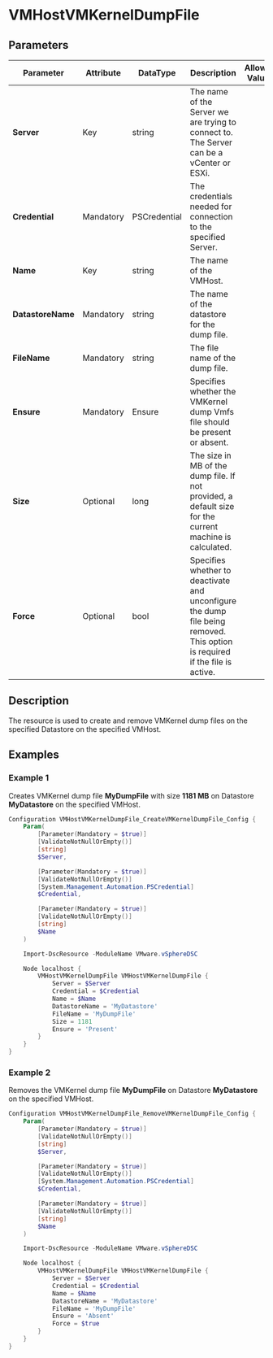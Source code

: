 # VMHostVMKernelDumpFile

## Parameters

| Parameter | Attribute | DataType | Description | Allowed Values |
| --- | --- | --- | --- | --- |
| **Server** | Key | string | The name of the Server we are trying to connect to. The Server can be a vCenter or ESXi. ||
| **Credential** | Mandatory | PSCredential | The credentials needed for connection to the specified Server. ||
| **Name** | Key | string | The name of the VMHost. ||
| **DatastoreName** | Mandatory | string | The name of the datastore for the dump file. ||
| **FileName** | Mandatory | string | The file name of the dump file. ||
| **Ensure** | Mandatory | Ensure | Specifies whether the VMKernel dump Vmfs file should be present or absent. ||
| **Size** | Optional | long | The size in MB of the dump file. If not provided, a default size for the current machine is calculated. ||
| **Force** | Optional | bool | Specifies whether to deactivate and unconfigure the dump file being removed. This option is required if the file is active. ||

## Description

The resource is used to create and remove VMKernel dump files on the specified Datastore on the specified VMHost.

## Examples

### Example 1

Creates VMKernel dump file **MyDumpFile** with size **1181 MB** on Datastore **MyDatastore** on the specified VMHost.

```powershell
Configuration VMHostVMKernelDumpFile_CreateVMKernelDumpFile_Config {
    Param(
        [Parameter(Mandatory = $true)]
        [ValidateNotNullOrEmpty()]
        [string]
        $Server,

        [Parameter(Mandatory = $true)]
        [ValidateNotNullOrEmpty()]
        [System.Management.Automation.PSCredential]
        $Credential,

        [Parameter(Mandatory = $true)]
        [ValidateNotNullOrEmpty()]
        [string]
        $Name
    )

    Import-DscResource -ModuleName VMware.vSphereDSC

    Node localhost {
        VMHostVMKernelDumpFile VMHostVMKernelDumpFile {
            Server = $Server
            Credential = $Credential
            Name = $Name
            DatastoreName = 'MyDatastore'
            FileName = 'MyDumpFile'
            Size = 1181
            Ensure = 'Present'
        }
    }
}
```

### Example 2

Removes the VMKernel dump file **MyDumpFile** on Datastore **MyDatastore** on the specified VMHost.

```powershell
Configuration VMHostVMKernelDumpFile_RemoveVMKernelDumpFile_Config {
    Param(
        [Parameter(Mandatory = $true)]
        [ValidateNotNullOrEmpty()]
        [string]
        $Server,

        [Parameter(Mandatory = $true)]
        [ValidateNotNullOrEmpty()]
        [System.Management.Automation.PSCredential]
        $Credential,

        [Parameter(Mandatory = $true)]
        [ValidateNotNullOrEmpty()]
        [string]
        $Name
    )

    Import-DscResource -ModuleName VMware.vSphereDSC

    Node localhost {
        VMHostVMKernelDumpFile VMHostVMKernelDumpFile {
            Server = $Server
            Credential = $Credential
            Name = $Name
            DatastoreName = 'MyDatastore'
            FileName = 'MyDumpFile'
            Ensure = 'Absent'
            Force = $true
        }
    }
}
```
